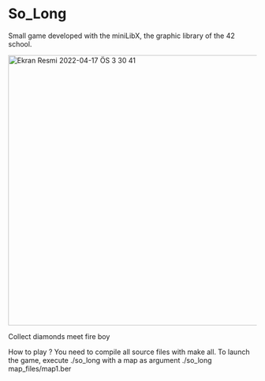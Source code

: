 
# So_Long

Small game developed with the miniLibX, the graphic library of the 42 school.

<img width="547" alt="Ekran Resmi 2022-04-17 ÖS 3 30 41" src="https://user-images.githubusercontent.com/94300378/163714446-b042508e-f63d-45c0-af55-31cfe55873ea.png">

Collect diamonds meet fire boy

How to play ?
You need to compile all source files with make all.
To launch the game, execute ./so_long with a map as argument
./so_long map_files/map1.ber

